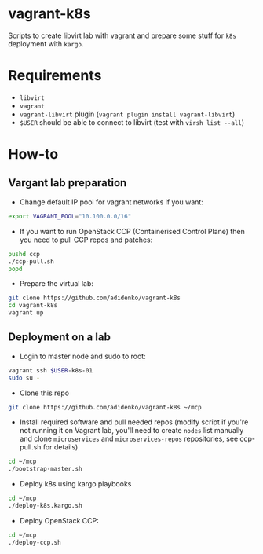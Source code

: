 vagrant-k8s
===========
Scripts to create libvirt lab with vagrant and prepare some stuff for `k8s` deployment with `kargo`.


Requirements
============

* `libvirt`
* `vagrant`
* `vagrant-libvirt` plugin (`vagrant plugin install vagrant-libvirt`)
* `$USER` should be able to connect to libvirt (test with `virsh list --all`)

How-to
======

Vargant lab preparation
-----------------------

* Change default IP pool for vagrant networks if you want:

```bash
export VAGRANT_POOL="10.100.0.0/16"
```

* If you want to run OpenStack CCP (Containerised Control Plane) then you need
to pull CCP repos and patches:

```bash
pushd ccp
./ccp-pull.sh
popd
```

* Prepare the virtual lab:

```bash
git clone https://github.com/adidenko/vagrant-k8s
cd vagrant-k8s
vagrant up
```

Deployment on a lab
-------------------

* Login to master node and sudo to root:

```bash
vagrant ssh $USER-k8s-01
sudo su -
```

* Clone this repo

```bash
git clone https://github.com/adidenko/vagrant-k8s ~/mcp
```

* Install required software and pull needed repos (modify script if you're not
running it on Vagrant lab, you'll need to create `nodes` list manually and
clone `microservices` and `microservices-repos` repositories, see ccp-pull.sh
for details)

```bash
cd ~/mcp
./bootstrap-master.sh
```

* Deploy k8s using kargo playbooks

```bash
cd ~/mcp
./deploy-k8s.kargo.sh
```

* Deploy OpenStack CCP:

```bash
cd ~/mcp
./deploy-ccp.sh
```

